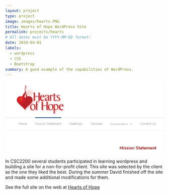 ```yaml
---
layout: project
type: project
image: images/hearts.PNG
title: Hearts of Hope WordPress Site
permalink: projects/hearts
# All dates must be YYYY-MM-DD format!
date: 2019-04-01
labels:
  - wordpress 
  - CSS
  - Bootstrap
summary: A good example of the capabilities of WordPress. 
---
```


<img class="ui image" src='../images/hearts.PNG'> 

In CSC2200 several students participated in learning wordpress and building a site for a non-for-profit client. 
This site was selected by the client as the one they liked the best. 
During the summer David finished off the site and made some additional modifications for them. 

See the full site on the web at <a href='http://heartsofhope.net'> Hearts of Hope </a>
